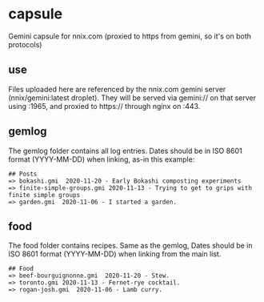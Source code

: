 # capsule
Gemini capsule for nnix.com (proxied to https from gemini, so it's on both protocols)

## use
Files uploaded here are referenced by the nnix.com gemini server (nnix/gemini:latest droplet). They will be served via gemini:// on that server using :1965, and proxied to https:// through nginx on :443.

## gemlog
The gemlog folder contains all log entries. Dates should be in ISO 8601 format (YYYY-MM-DD) when linking, as-in this example:

```
## Posts
=> bokashi.gmi  2020-11-20 - Early Bokashi composting experiments
=> finite-simple-groups.gmi 2020-11-13 - Trying to get to grips with finite simple groups
=> garden.gmi  2020-11-06 - I started a garden.
```

## food
The food folder contains recipes. Same as the gemlog, Dates should be in ISO 8601 format (YYYY-MM-DD) when linking from the main list.

```
## Food
=> beef-bourguignonne.gmi  2020-11-20 - Stew.
=> toronto.gmi 2020-11-13 - Fernet-rye cocktail.
=> rogan-josh.gmi  2020-11-06 - Lamb curry.
```
